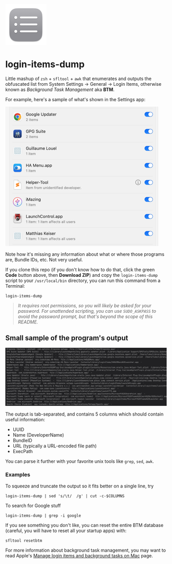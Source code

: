 <img src=icon.png width=128>

# login-items-dump

Little mashup of `zsh` + `sfltool` + `awk` that enumerates and outputs the obfuscated list from System Settings → General → Login Items, otherwise known as *Background Task Management* aka **BTM**.

For example, here's a sample of what's shown in the Settings app:

<img src=image1.png width=478>

Note how it's missing any information about what or where those programs are, Bundle IDs, etc. Not very useful.

If you clone this repo (if you don't know how to do that, click the green **Code** button above, then **Download ZIP**) and copy the `login-items-dump` script to your `/usr/local/bin` directory, you can run this command from a Terminal:

```
login-items-dump
```

> *It requires root permissions, so you will likely be asked for your password. For unattended scripting, you can use `SUDO_ASKPASS` to avoid the password prompt, but that's beyond the scope of this README.*

## Small sample of the program's output

<img src=image2.png width=1163>

The output is tab-separated, and contains 5 columns which should contain useful information:

- UUID
- Name (DeveloperName)
- BundleID
- URL (typically a URL-encoded file path)
- ExecPath

You can parse it further with your favorite unix tools like `grep`, `sed`, `awk`.

### Examples

To squeeze and truncate the output so it fits better on a single line, try

```
login-items-dump | sed 's/\t/  /g' | cut -c-$COLUMNS
```

To search for Google stuff
```
login-items-dump | grep -i google
```

If you see something you don't like, you can reset the entire BTM database (careful, you will have to reset all your startup apps) with:
```
sfltool resetbtm
```

For more information about background task management, you may want to read Apple's [Manage login items and background tasks on Mac](https://support.apple.com/guide/deployment/manage-login-items-background-tasks-mac-depdca572563/web) page.
